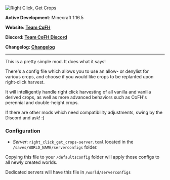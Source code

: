 ![Right Click, Get Crops](https://raw.githubusercontent.com/CoFH/Version/master/right_click_get_crops/logo.png "Right Click, Get Crops")

__Active Development__: Minecraft 1.16.5

__Website: [Team CoFH](https://teamcofh.com)__

__Discord: [Team CoFH Discord](https://discordapp.com/invite/uRKrnbH)__

__Changelog: [Changelog](https://raw.githubusercontent.com/CoFH/Version/main/right_click_get_crops/changelog.md)__

---

This is a pretty simple mod. It does what it says!

There's a config file which allows you to use an allow- or denylist for various crops, and choose if you would like crops to be replanted upon right-click harvest. 

It will intelligently handle right click harvesting of all vanilla and vanilla derived crops, as well as more advanced behaviors such as CoFH's perennial and double-height crops.

If there are other mods which need compatibility adjustments, swing by the Discord and ask! :)

### __Configuration__

- _Server_: `right_click_get_crops-server.toml` located in the `/saves/WORLD_NAME/serverconfigs` folder.

Copying this file to your `/defaultsconfig` folder will apply those configs to all newly created worlds.

Dedicated servers will have this file in `/world/serverconfigs`